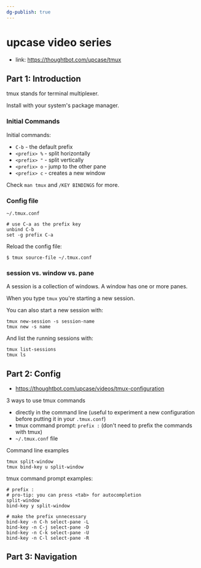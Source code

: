 ```yaml
---
dg-publish: true
---
```

# upcase video series

- link: <https://thoughtbot.com/upcase/tmux>

## Part 1: Introduction

tmux stands for terminal multiplexer.

Install with your system's package manager.

### Initial Commands

Initial commands:
- `C-b` - the default prefix
- `<prefix> %` - split horizontally
- `<prefix> "` - split vertically
- `<prefix> o` - jump to the other pane
- `<prefix> c` - creates a new window

Check `man tmux` and `/KEY BINDINGS` for more.

### Config file

`~/.tmux.conf`
```
# use C-a as the prefix key
unbind C-b
set -g prefix C-a
```

Reload the config file:
```
$ tmux source-file ~/.tmux.conf
```


### session vs. window vs. pane

A session is a collection of windows. A window has one or more panes.

When you type `tmux` you're starting a new session.

You can also start a new session with:
```
tmux new-session -s session-name
tmux new -s name
```

And list the running sessions with:
```
tmux list-sessions
tmux ls
```


## Part 2: Config

- <https://thoughtbot.com/upcase/videos/tmux-configuration>

3 ways to use tmux commands

- directly in the command line (useful to experiment a new configuration before putting it in your `.tmux.conf`)
- tmux command prompt: `prefix :` (don't need to prefix the commands with tmux)
- `~/.tmux.conf` file

Command line examples
```
tmux split-window
tmux bind-key u split-window
```

tmux command prompt examples:
```
# prefix :
# pro-tip: you can press <tab> for autocompletion
split-window
bind-key y split-window

# make the prefix unnecessary
bind-key -n C-h select-pane -L
bind-key -n C-j select-pane -D
bind-key -n C-k select-pane -U
bind-key -n C-l select-pane -R
```


## Part 3: Navigation
